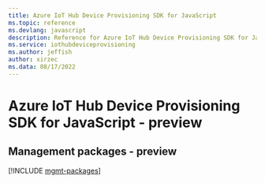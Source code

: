 ```yaml
---
title: Azure IoT Hub Device Provisioning SDK for JavaScript
ms.topic: reference
ms.devlang: javascript
description: Reference for Azure IoT Hub Device Provisioning SDK for JavaScript
ms.service: iothubdeviceprovisioning
ms.author: jeffish
author: xirzec
ms.data: 08/17/2022
---
```

# Azure IoT Hub Device Provisioning SDK for JavaScript - preview

## Management packages - preview
[!INCLUDE [mgmt-packages](iot-hub-device-provisioning-mgmt-index.md)]
